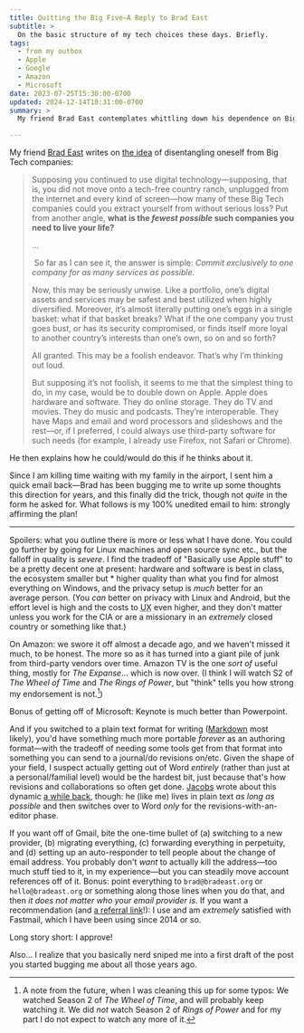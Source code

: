 ```yaml
---
title: Quitting the Big Five—A Reply to Brad East
subtitle: >
  On the basic structure of my tech choices these days. Briefly.
tags:
  - from my outbox
  - Apple
  - Google
  - Amazon
  - Microsoft
date: 2023-07-25T15:30:00-0700
updated: 2024-12-14T18:31:00-0700
summary: >
  My friend Brad East contemplates whittling down his dependence on Big Tech to just one company… and I affirm this plan. A sketched out reply on how and why.

---
```


My friend [Brad East][site] writes on [the idea][post] of disentangling oneself from Big Tech companies:

> Supposing you continued to use digital technology—supposing, that is, you did not move onto a tech-free country ranch, unplugged from the internet and every kind of screen—how many of these Big Tech companies could you extract yourself from without serious loss? Put from another angle, **what is the *fewest possible* such companies you need to live your life?**
>
> …
>
> So far as I can see it, the answer is simple: *Commit exclusively to one company for as many services as possible.*
>
> Now, this may be seriously unwise. Like a portfolio, one’s digital assets and services may be safest and best utilized when highly diversified. Moreover, it’s almost literally putting one’s eggs in a single basket: what if that basket breaks? What if the one company you trust goes bust, or has its security compromised, or finds itself more loyal to another country’s interests than one’s own, so on and so forth?
>
> All granted. This may be a foolish endeavor. That’s why I’m thinking out loud.
>
> But supposing it’s not foolish, it seems to me that the simplest thing to do, in my case, would be to double down on Apple. Apple does hardware and software. They do online storage. They do TV and movies. They do music and podcasts. They’re interoperable. They have Maps and email and word processors and slideshows and the rest—or, if I preferred, I could always use third-party software for such needs (for example, I already use Firefox, not Safari or Chrome).

He then explains how he could/would do this if he thinks about it.

Since I am killing time waiting with my family in the airport, I sent him a quick email back—Brad has been bugging me to write up some thoughts this direction for years, and this finally did the trick, though not *quite* in the form he asked for. What follows is my 100% unedited email to him: strongly affirming the plan!

[site]: https://www.bradeast.org
[post]: https://www.bradeast.org/blog/quitting-the-big-five

---

Spoilers: what you outline there is more or less what I have done. You could go further by going for Linux machines and open source sync etc., but the falloff in quality is *severe*. I find the tradeoff of "Basically use Apple stuff" to be a pretty decent one at present:  hardware and software is best in class, the ecosystem smaller but * higher quality than what you find for almost everything on Windows, and the privacy setup is *much* better for an average person. (You *can*  better on privacy with Linux and Android, but the effort level is high and the costs to <abbr title="user experience">UX</abbr> even higher, and they don't matter unless you work for the <abbr>CIA</abbr> or are a missionary in an *extremely* closed country or something like that.)

On Amazon: we swore it off almost a decade ago, and we haven't missed it much, to be honest. The more so as it has turned into a giant pile of junk from third-party vendors over time. Amazon <abbr>TV</abbr> is the one *sort of* useful thing, mostly for *The Expanse*... which is now over. (I think I will watch S2 of *The Wheel of Time* and *The Rings of Power*, but "think" tells you how strong my endorsement is not.[^s2s])

Bonus of getting off of Microsoft: Keynote is much better than Powerpoint.

And if you switched to a plain text format for writing ([Markdown](https://www.markdownguide.org/) most likely), you'd have something much more portable *forever* as an authoring format—with the tradeoff of needing some tools get from that format into something you can send to a journal/do revisions on/etc. Given the shape of your field, I suspect actually getting out of Word *entirely* (rather than just at a personal/familial level) would be the hardest bit, just because that's how revisions and collaborations so often get done. [Jacobs][ayjay] wrote about this dynamic [a while back][tna], though: he (like me) lives in plain text *as long as possible* and then switches over to Word *only* for the revisions-with-an-editor phase.

[ayjay]: https://ayjay.org
[tna]: https://www.thenewatlantis.com/text-patterns/no-microsoft-word-really-is-that-bad

If you want off of Gmail, bite the one-time bullet of (a) switching to a new provider, (b) migrating everything, (c) forwarding everything in perpetuity, and (d) setting up an auto-responder to tell people about the change of email address. You probably don't *want* to actually kill the address—too much stuff tied to it, in my experience—but you can steadily move account references off of it. Bonus: point everything to `brad@bradeast.org` or `hello@bradeast.org` or something along those lines when you do that, and then *it does not matter who your email provider is*. If you want a recommendation (and [a referral link](https://ref.fm/u14660385)!): I use and am *extremely* satisfied with Fastmail, which I have been using since 2014 or so.

Long story short: I approve!

Also... I realize that you basically nerd sniped me into a first draft of the post you started bugging me about all those years ago.

[^s2s]: A note from the future, when I was cleaning this up for some typos: We watched Season 2 of <cite>The Wheel of Time</cite>, and will probably keep watching it. We did *not* watch Season 2 of <cite>Rings of Power</cite> and for my part I do not expect to watch any more of it.
